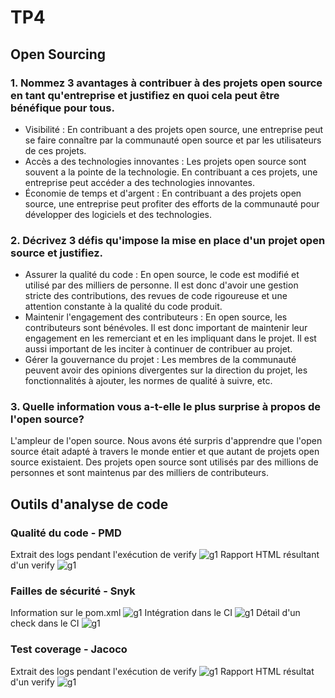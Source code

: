 # TP4
## Open Sourcing 
### 1. Nommez 3 avantages à contribuer à des projets open source en tant qu'entreprise et justifiez en quoi cela peut être bénéfique pour tous.
- Visibilité : En contribuant a des projets open source, une entreprise peut se faire connaître par la communauté open source et par les utilisateurs de ces projets.
- Accès a des technologies innovantes : Les projets open source sont souvent a la pointe de la technologie. En contribuant a ces projets, une entreprise peut accéder a des technologies innovantes.
- Économie de temps et d'argent : En contribuant a des projets open source, une entreprise peut profiter des efforts de la communauté pour développer des logiciels et des technologies.
### 2. Décrivez 3 défis qu'impose la mise en place d'un projet open source et justifiez.
- Assurer la qualité du code : En open source, le code est modifié et utilisé par des milliers de personne. Il est donc d'avoir une gestion stricte des contributions, des revues de code rigoureuse et une attention constante à la qualité du code produit.
- Maintenir l'engagement des contributeurs : En open source, les contributeurs sont bénévoles. Il est donc important de maintenir leur engagement en les remerciant et en les impliquant dans le projet. Il est aussi important de les inciter à continuer de contribuer au projet.
- Gérer la gouvernance du projet : Les membres de la communauté peuvent avoir des opinions divergentes sur la direction du projet, les fonctionnalités à ajouter, les normes de qualité à suivre, etc. 
### 3. Quelle information vous a-t-elle le plus surprise à propos de l'open source?
L'ampleur de l'open source. Nous avons été surpris d'apprendre que l'open source était adapté à travers le monde entier et que autant de projets open source existaient. Des projets open source sont utilisés par des millions de personnes et sont maintenus par des milliers de contributeurs.
    
## Outils d'analyse de code
### Qualité du code - PMD
Extrait des logs pendant l'exécution de verify
![g1](https://cdn.discordapp.com/attachments/1069318680736964628/1099014439337996298/pmd-exec-trace.png)
Rapport HTML résultant d'un verify
![g1](https://cdn.discordapp.com/attachments/1069318680736964628/1099014439568674816/pmd-report.png)

### Failles de sécurité - Snyk
Information sur le pom.xml
![g1](https://cdn.discordapp.com/attachments/1069318680736964628/1099705348765536366/snyk-pom-issues.png)
Intégration dans le CI
![g1](https://cdn.discordapp.com/attachments/1069318680736964628/1099705349038145646/snyk-ci.png)
Détail d'un check dans le CI
![g1](https://cdn.discordapp.com/attachments/1069318680736964628/1099705349281435658/snyk-error-free-pr.png)

### Test coverage - Jacoco
Extrait des logs pendant l'exécution de verify
![g1](https://cdn.discordapp.com/attachments/1069318680736964628/1099014439044386836/jacoco-test-fail.png)
Rapport HTML résultat d'un verify
![g1](https://cdn.discordapp.com/attachments/1069318680736964628/1099014439765803088/jacoco-report.png)
